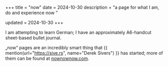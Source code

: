 +++
title = "now"
date = 2024-10-30
description = "a page for what I am, do and experience now "

updated = 2024-10-30
+++

I am attempting to learn German; I have an approximately A6-handcut sheet-based bullet journal.


„now“ pages are an incredibly smart thing that {{ mention(url="https://sive.rs", name="Derek Sivers") }} has started; more of them can be found at [nownownow.com](https://nownownow.com).
